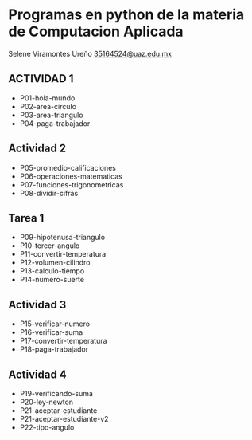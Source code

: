 # Programas en python de la materia de Computacion Aplicada

Selene Viramontes Ureño
35164524@uaz.edu.mx

## ACTIVIDAD 1
- P01-hola-mundo
- P02-area-circulo
- P03-area-triangulo
- P04-paga-trabajador

## Actividad 2

- P05-promedio-calificaciones
- P06-operaciones-matematicas
- P07-funciones-trigonometricas
- P08-dividir-cifras

## Tarea 1 
- P09-hipotenusa-triangulo
- P10-tercer-angulo
- P11-convertir-temperatura
- P12-volumen-cilindro
- P13-calculo-tiempo
- P14-numero-suerte

## Actividad 3
- P15-verificar-numero
- P16-verificar-suma
- P17-convertir-temperatura
- P18-paga-trabajador

## Actividad 4
- P19-verificando-suma
- P20-ley-newton
- P21-aceptar-estudiante
- P21-aceptar-estudiante-v2
- P22-tipo-angulo


